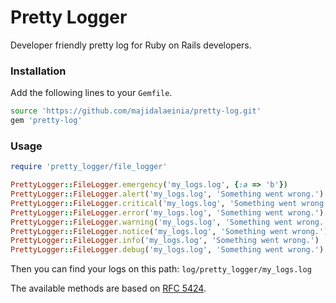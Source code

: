 # Pretty Logger

Developer friendly pretty log for Ruby on Rails developers.

### Installation
Add the following lines to your `Gemfile`.
```bash
source 'https://github.com/majidalaeinia/pretty-log.git'
gem 'pretty-log'
```

### Usage
```ruby
require 'pretty_logger/file_logger'

PrettyLogger::FileLogger.emergency('my_logs.log', {:a => 'b'})
PrettyLogger::FileLogger.alert('my_logs.log', 'Something went wrong.')
PrettyLogger::FileLogger.critical('my_logs.log', 'Something went wrong.')
PrettyLogger::FileLogger.error('my_logs.log', 'Something went wrong.')
PrettyLogger::FileLogger.warning('my_logs.log', 'Something went wrong.')
PrettyLogger::FileLogger.notice('my_logs.log', 'Something went wrong.')
PrettyLogger::FileLogger.info('my_logs.log', 'Something went wrong.')
PrettyLogger::FileLogger.debug('my_logs.log', 'Something went wrong.')
```

Then you can find your logs on this path: `log/pretty_logger/my_logs.log`

The available methods are based on [RFC 5424](https://tools.ietf.org/html/rfc5424).
